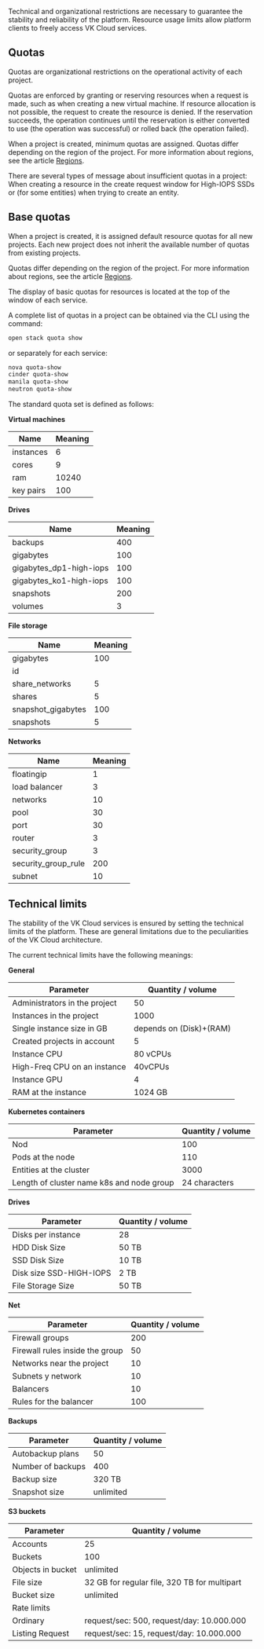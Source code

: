 Technical and organizational restrictions are necessary to guarantee the stability and reliability of the platform. Resource usage limits allow platform clients to freely access VK Cloud services.

## Quotas

Quotas are organizational restrictions on the operational activity of each project.

Quotas are enforced by granting or reserving resources when a request is made, such as when creating a new virtual machine. If resource allocation is not possible, the request to create the resource is denied. If the reservation succeeds, the operation continues until the reservation is either converted to use (the operation was successful) or rolled back (the operation failed).

When a project is created, minimum quotas are assigned. Quotas differ depending on the region of the project. For more information about regions, see the article [Regions](/ru/additionals/start/user-account/regions).

There are several types of message about insufficient quotas in a project: When creating a resource in the create request window for High-IOPS SSDs or (for some entities) when trying to create an entity.

## Base quotas

When a project is created, it is assigned default resource quotas for all new projects. Each new project does not inherit the available number of quotas from existing projects.

Quotas differ depending on the region of the project. For more information about regions, see the article [Regions](/ru/base/account/concepts/regions).

The display of basic quotas for resources is located at the top of the window of each service.

A complete list of quotas in a project can be obtained via the CLI using the command:

```bash
open stack quota show
```

or separately for each service:

```bash
nova quota-show
cinder quota-show
manila quota-show
neutron quota-show
```

The standard quota set is defined as follows:

**Virtual machines**

| Name | Meaning |
|--------------|----------|
| instances | 6 |
| cores | 9 |
| ram | 10240 |
| key pairs | 100 |

**Drives**

| Name | Meaning |
|------------------------|----------|
| backups | 400 |
| gigabytes | 100 |
| gigabytes_dp1-high-iops | 100 |
| gigabytes_ko1-high-iops | 100 |
| snapshots | 200 |
| volumes | 3 |

**File storage**

| Name | Meaning |
|--------------------|----------|
| gigabytes | 100 |
| id | |
| share_networks | 5 |
| shares | 5 |
| snapshot_gigabytes | 100 |
| snapshots | 5 |

**Networks**

| Name | Meaning |
|---------------------|----------|
| floatingip | 1 |
| load balancer | 3 |
| networks | 10 |
| pool | 30 |
| port | 30 |
| router | 3 |
| security_group | 3 |
| security_group_rule | 200 |
| subnet | 10 |

## Technical limits

The stability of the VK Cloud services is ensured by setting the technical limits of the platform. These are general limitations due to the peculiarities of the VK Cloud architecture.

The current technical limits have the following meanings:

**General**

| Parameter | Quantity / volume |
|-------------------------------------|------------------------|
| Administrators in the project | 50 |
| Instances in the project | 1000 |
| Single instance size in GB | depends on (Disk)+(RAM) |
| Created projects in account | 5 |
| Instance CPU | 80 vCPUs |
| High-Freq CPU on an instance | 40vCPUs |
| Instance GPU | 4 |
| RAM at the instance | 1024 GB |

**Kubernetes containers**

| Parameter | Quantity / volume |
|---------------------------------|---------------------|
| Nod | 100 |
| Pods at the node | 110 |
| Entities at the cluster | 3000 |
| Length of cluster name k8s and node group | 24 characters |

**Drives**

| Parameter | Quantity / volume |
|--------------------------------|--------------------|
| Disks per instance | 28 |
| HDD Disk Size | 50 TB |
| SSD Disk Size | 10 TB |
| Disk size SSD-HIGH-IOPS | 2 TB |
| File Storage Size | 50 TB |

**Net**

| Parameter | Quantity / volume |
|-------------------------------|--------------------|
| Firewall groups | 200 |
| Firewall rules inside the group | 50 |
| Networks near the project | 10 |
| Subnets y network | 10 |
| Balancers | 10 |
| Rules for the balancer | 100 |

**Backups**

| Parameter | Quantity / volume |
|--------------------|--------------------|
| Autobackup plans | 50 |
| Number of backups | 400 |
| Backup size | 320 TB |
| Snapshot size | unlimited |

**S3 buckets**

| Parameter | Quantity / volume |
|-------------|-----------------------------------------------------------|
| Accounts | 25 |
| Buckets | 100 |
| Objects in bucket | unlimited |
| File size | 32 GB for regular file, 320 TB for multipart |
| Bucket size | unlimited |
| Rate limits | |
| Ordinary | request/sec: 500, request/day: 10.000.000&nbsp; |
| Listing Request | request/sec: 15, request/day: 10.000.000&nbsp; |
